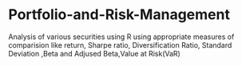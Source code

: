 # Portfolio-and-Risk-Management
Analysis of various securities using R using appropriate measures of comparision like return, Sharpe ratio, Diversification Ratio, Standard Deviation ,Beta and Adjused Beta,Value at Risk(VaR)
